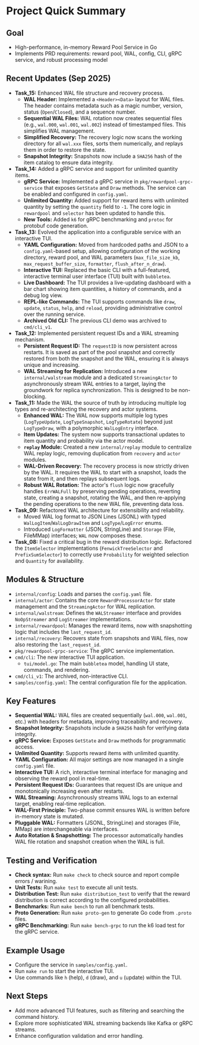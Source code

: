 # Project Quick Summary

## Goal

- High-performance, in-memory Reward Pool Service in Go
- Implements PRD requirements: reward pool, WAL, config, CLI, gRPC service, and robust processing model

## Recent Updates (Sep 2025)

- **Task_15:** Enhanced WAL file structure and recovery process.
  - **WAL Header:** Implemented a `<Header><Data>` layout for WAL files. The header contains metadata such as a magic number, version, status (`Open`/`Closed`), and a sequence number.
  - **Sequential WAL Files:** WAL rotation now creates sequential files (e.g., `wal.000`, `wal.001`, `wal.002`) instead of timestamped files. This simplifies WAL management.
  - **Simplified Recovery:** The recovery logic now scans the working directory for all `wal.xxx` files, sorts them numerically, and replays them in order to restore the state.
  - **Snapshot Integrity:** Snapshots now include a `SHA256` hash of the item catalog to ensure data integrity.
- **Task_14:** Added a gRPC service and support for unlimited quantity items.
  - **gRPC Service:** Implemented a gRPC service in `pkg/rewardpool-grpc-service` that exposes `GetState` and `Draw` methods. The service can be enabled and configured in `config.yaml`.
  - **Unlimited Quantity:** Added support for reward items with unlimited quantity by setting the `quantity` field to `-1`. The core logic in `rewardpool` and `selector` has been updated to handle this.
  - **New Tools:** Added `k6` for gRPC benchmarking and `protoc` for protobuf code generation.
- **Task_13:** Evolved the application into a configurable service with an interactive TUI.
  - **YAML Configuration:** Moved from hardcoded paths and JSON to a `config.yaml`-based setup, allowing configuration of the working directory, reward pool, and WAL parameters (`max_file_size_kb`, `max_request_buffer_size`, `formatter`, `flush_after_n_draw`).
  - **Interactive TUI:** Replaced the basic CLI with a full-featured, interactive terminal user interface (TUI) built with `bubbletea`.
  - **Live Dashboard:** The TUI provides a live-updating dashboard with a bar chart showing item quantities, a history of commands, and a debug log view.
  - **REPL-like Commands:** The TUI supports commands like `draw`, `update`, `status`, `help`, and `reload`, providing administrative control over the running service.
  - **Archived Old CLI:** The previous CLI demo was archived to `cmd/cli_v1`.
- **Task_12:** Implemented persistent request IDs and a WAL streaming mechanism.
  - **Persistent Request ID:** The `requestID` is now persistent across restarts. It is saved as part of the pool snapshot and correctly restored from both the snapshot and the WAL, ensuring it is always unique and increasing.
  - **WAL Streaming for Replication:** Introduced a new `internal/walstream` module and a dedicated `StreamingActor` to asynchronously stream WAL entries to a target, laying the groundwork for replica synchronization. This is designed to be non-blocking.
- **Task_11:** Made the WAL the source of truth by introducing multiple log types and re-architecting the recovery and actor systems.
  - **Enhanced WAL:** The WAL now supports multiple log types (`LogTypeUpdate`, `LogTypeSnapshot`, `LogTypeRotate`) beyond just `LogTypeDraw`, with a polymorphic `WalLogEntry` interface.
  - **Item Updates:** The system now supports transactional updates to item quantity and probability via the actor model.
  - **`replay` Module:** Created a new `internal/replay` module to centralize WAL replay logic, removing duplication from `recovery` and `actor` modules.
  - **WAL-Driven Recovery:** The recovery process is now strictly driven by the WAL. It requires the WAL to start with a snapshot, loads the state from it, and then replays subsequent logs.
  - **Robust WAL Rotation:** The actor's `flush` logic now gracefully handles `ErrWALFull` by preserving pending operations, reverting state, creating a snapshot, rotating the WAL, and then re-applying the pending operations to the new WAL file, preventing data loss.
- **Task_09:** Refactored WAL architecture for extensibility and reliability.
  - Moved WAL log format to JSON Lines (JSONL) with typed `WalLogItem`/`WalLogDrawItem` and `LogType`/`LogError` enums.
  - Introduced `LogFormatter` (JSON, StringLine) and `Storage` (File, FileMMap) interfaces; `WAL` now composes these.
- **Task_08:** Fixed a critical bug in the reward distribution logic. Refactored the `ItemSelector` implementations (`FenwickTreeSelector` and `PrefixSumSelector`) to correctly use `Probability` for weighted selection and `Quantity` for availability.

## Modules & Structure

- `internal/config`: Loads and parses the `config.yaml` file.
- `internal/actor`: Contains the core `RewardProcessorActor` for state management and the `StreamingActor` for WAL replication.
- `internal/walstream`: Defines the `WALStreamer` interface and provides `NoOpStreamer` and `LogStreamer` implementations.
- `internal/rewardpool`: Manages the reward items, now with snapshotting logic that includes the `last_request_id`.
- `internal/recovery`: Recovers state from snapshots and WAL files, now also restoring the `last_request_id`.
- `pkg/rewardpool-grpc-service`: The gRPC service implementation.
- `cmd/cli`: The new interactive TUI application.
  - `tui/model.go`: The main `bubbletea` model, handling UI state, commands, and rendering.
- `cmd/cli_v1`: The archived, non-interactive CLI.
- `samples/config.yaml`: The central configuration file for the application.

## Key Features

- **Sequential WAL:** WAL files are created sequentially (`wal.000`, `wal.001`, etc.) with headers for metadata, improving traceability and recovery.
- **Snapshot Integrity:** Snapshots include a `SHA256` hash for verifying data integrity.
- **gRPC Service:** Exposes `GetState` and `Draw` methods for programmatic access.
- **Unlimited Quantity:** Supports reward items with unlimited quantity.
- **YAML Configuration:** All major settings are now managed in a single `config.yaml` file.
- **Interactive TUI:** A rich, interactive terminal interface for managing and observing the reward pool in real-time.
- **Persistent Request IDs:** Guarantees that request IDs are unique and monotonically increasing even after restarts.
- **WAL Streaming:** Asynchronously streams WAL logs to an external target, enabling real-time replication.
- **WAL-First Principle:** Two-phase commit ensures WAL is written before in-memory state is mutated.
- **Pluggable WAL:** Formatters (JSONL, StringLine) and storages (File, MMap) are interchangeable via interfaces.
- **Auto Rotation & Snapshotting:** The processor automatically handles WAL file rotation and snapshot creation when the WAL is full.

## Testing and Verification

- **Check syntax:** Run `make check` to check source and report compile errors / warining.
- **Unit Tests:** Run `make test` to execute all unit tests.
- **Distribution Test:** Run `make distribution_test` to verify that the reward distribution is correct according to the configured probabilities.
- **Benchmarks:** Run `make bench` to run all benchmark tests.
- **Proto Generation:** Run `make proto-gen` to generate Go code from `.proto` files.
- **gRPC Benchmarking:** Run `make bench-grpc` to run the k6 load test for the gRPC service.

## Example Usage

- Configure the service in `samples/config.yaml`.
- Run `make run` to start the interactive TUI.
- Use commands like `h` (help), `d` (draw), and `u` (update) within the TUI.

## Next Steps

- Add more advanced TUI features, such as filtering and searching the command history.
- Explore more sophisticated WAL streaming backends like Kafka or gRPC streams.
- Enhance configuration validation and error handling.